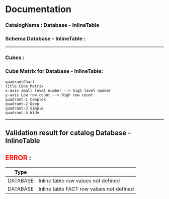 # Documentation
### CatalogName : Database - InlineTable
### Schema Database - InlineTable : 
---
### Cubes :

    

### Cube Matrix for Database - InlineTable:
```mermaid
quadrantChart
title Cube Matrix
x-axis small level number --> high level number
y-axis Low row count --> High row count
quadrant-1 Complex
quadrant-2 Deep
quadrant-3 Simple
quadrant-4 Wide

```
---
## Validation result for catalog Database - InlineTable
## <span style='color: red;'>ERROR</span> : 
|Type|   |
|----|---|
|DATABASE|Inline table row values not defined|
|DATABASE|Inline table FACT row values not defined|

